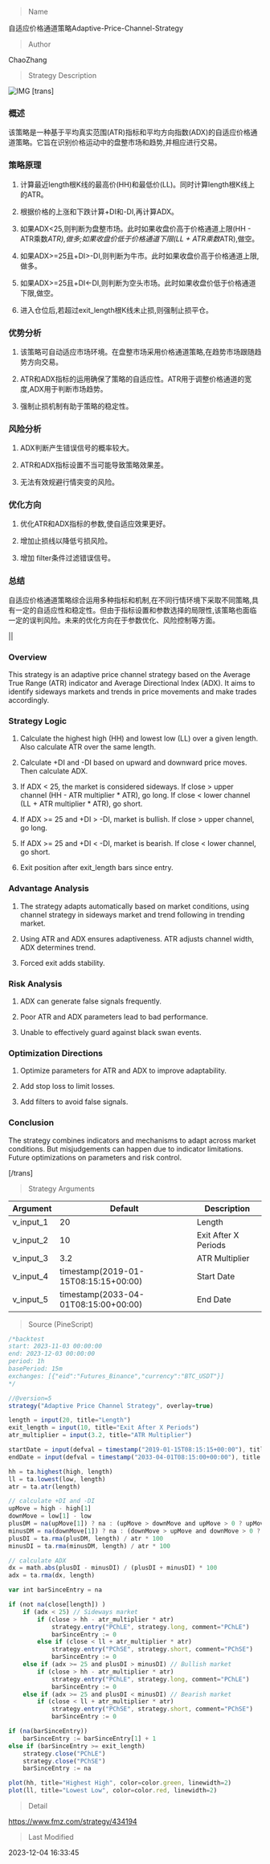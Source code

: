
> Name

自适应价格通道策略Adaptive-Price-Channel-Strategy

> Author

ChaoZhang

> Strategy Description

![IMG](https://www.fmz.com/upload/asset/147dfee40cdf202a140.png)
[trans]

### 概述

该策略是一种基于平均真实范围(ATR)指标和平均方向指数(ADX)的自适应价格通道策略。它旨在识别价格运动中的盘整市场和趋势,并相应进行交易。

### 策略原理

1. 计算最近length根K线的最高价(HH)和最低价(LL)。同时计算length根K线上的ATR。

2. 根据价格的上涨和下跌计算+DI和-DI,再计算ADX。

3. 如果ADX<25,则判断为盘整市场。此时如果收盘价高于价格通道上限(HH - ATR乘数*ATR),做多;如果收盘价低于价格通道下限(LL + ATR乘数*ATR),做空。

4. 如果ADX>=25且+DI>-DI,则判断为牛市。此时如果收盘价高于价格通道上限,做多。

5. 如果ADX>=25且+DI<-DI,则判断为空头市场。此时如果收盘价低于价格通道下限,做空。

6. 进入仓位后,若超过exit_length根K线未止损,则强制止损平仓。

### 优势分析

1. 该策略可自动适应市场环境。在盘整市场采用价格通道策略,在趋势市场跟随趋势方向交易。

2. ATR和ADX指标的运用确保了策略的自适应性。ATR用于调整价格通道的宽度,ADX用于判断市场趋势。

3. 强制止损机制有助于策略的稳定性。

### 风险分析

1. ADX判断产生错误信号的概率较大。

2. ATR和ADX指标设置不当可能导致策略效果差。

3. 无法有效规避行情突变的风险。

### 优化方向  

1. 优化ATR和ADX指标的参数,使自适应效果更好。

2. 增加止损线以降低亏损风险。

3. 增加 filter条件过滤错误信号。

### 总结

自适应价格通道策略综合运用多种指标和机制,在不同行情环境下采取不同策略,具有一定的自适应性和稳定性。但由于指标设置和参数选择的局限性,该策略也面临一定的误判风险。未来的优化方向在于参数优化、风险控制等方面。

|| 

### Overview  

This strategy is an adaptive price channel strategy based on the Average True Range (ATR) indicator and Average Directional Index (ADX). It aims to identify sideways markets and trends in price movements and make trades accordingly.

### Strategy Logic

1. Calculate the highest high (HH) and lowest low (LL) over a given length. Also calculate ATR over the same length.  

2. Calculate +DI and -DI based on upward and downward price moves. Then calculate ADX.

3. If ADX < 25, the market is considered sideways. If close > upper channel (HH - ATR multiplier * ATR), go long. If close < lower channel (LL + ATR multiplier * ATR), go short.  

4. If ADX >= 25 and +DI > -DI, market is bullish. If close > upper channel, go long.

5. If ADX >= 25 and +DI < -DI, market is bearish. If close < lower channel, go short.

6. Exit position after exit_length bars since entry.  

### Advantage Analysis 

1. The strategy adapts automatically based on market conditions, using channel strategy in sideways market and trend following in trending market.  

2. Using ATR and ADX ensures adaptiveness. ATR adjusts channel width, ADX determines trend.  

3. Forced exit adds stability.

### Risk Analysis

1. ADX can generate false signals frequently.  

2. Poor ATR and ADX parameters lead to bad performance.

3. Unable to effectively guard against black swan events.

### Optimization Directions

1. Optimize parameters for ATR and ADX to improve adaptability. 

2. Add stop loss to limit losses.

3. Add filters to avoid false signals.

### Conclusion
The strategy combines indicators and mechanisms to adapt across market conditions. But misjudgements can happen due to indicator limitations. Future optimizations on parameters and risk control.

[/trans]

> Strategy Arguments



|Argument|Default|Description|
|----|----|----|
|v_input_1|20|Length|
|v_input_2|10|Exit After X Periods|
|v_input_3|3.2|ATR Multiplier|
|v_input_4|timestamp(2019-01-15T08:15:15+00:00)|Start Date|
|v_input_5|timestamp(2033-04-01T08:15:00+00:00)|End Date|


> Source (PineScript)

``` javascript
/*backtest
start: 2023-11-03 00:00:00
end: 2023-12-03 00:00:00
period: 1h
basePeriod: 15m
exchanges: [{"eid":"Futures_Binance","currency":"BTC_USDT"}]
*/

//@version=5
strategy("Adaptive Price Channel Strategy", overlay=true)

length = input(20, title="Length")
exit_length = input(10, title="Exit After X Periods")
atr_multiplier = input(3.2, title="ATR Multiplier")

startDate = input(defval = timestamp("2019-01-15T08:15:15+00:00"), title = "Start Date")
endDate = input(defval = timestamp("2033-04-01T08:15:00+00:00"), title = "End Date")

hh = ta.highest(high, length)
ll = ta.lowest(low, length)
atr = ta.atr(length)

// calculate +DI and -DI
upMove = high - high[1]
downMove = low[1] - low
plusDM = na(upMove[1]) ? na : (upMove > downMove and upMove > 0 ? upMove : 0)
minusDM = na(downMove[1]) ? na : (downMove > upMove and downMove > 0 ? downMove : 0)
plusDI = ta.rma(plusDM, length) / atr * 100
minusDI = ta.rma(minusDM, length) / atr * 100

// calculate ADX
dx = math.abs(plusDI - minusDI) / (plusDI + minusDI) * 100
adx = ta.rma(dx, length)

var int barSinceEntry = na

if (not na(close[length]) )
    if (adx < 25) // Sideways market
        if (close > hh - atr_multiplier * atr)
            strategy.entry("PChLE", strategy.long, comment="PChLE")
            barSinceEntry := 0
        else if (close < ll + atr_multiplier * atr)
            strategy.entry("PChSE", strategy.short, comment="PChSE")
            barSinceEntry := 0
    else if (adx >= 25 and plusDI > minusDI) // Bullish market
        if (close > hh - atr_multiplier * atr)
            strategy.entry("PChLE", strategy.long, comment="PChLE")
            barSinceEntry := 0
    else if (adx >= 25 and plusDI < minusDI) // Bearish market
        if (close < ll + atr_multiplier * atr)
            strategy.entry("PChSE", strategy.short, comment="PChSE")
            barSinceEntry := 0

if (na(barSinceEntry))
    barSinceEntry := barSinceEntry[1] + 1
else if (barSinceEntry >= exit_length)
    strategy.close("PChLE")
    strategy.close("PChSE")
    barSinceEntry := na

plot(hh, title="Highest High", color=color.green, linewidth=2)
plot(ll, title="Lowest Low", color=color.red, linewidth=2)


```

> Detail

https://www.fmz.com/strategy/434194

> Last Modified

2023-12-04 16:33:45
